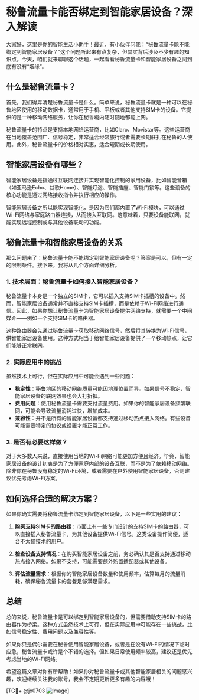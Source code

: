 # 秘鲁流量卡能否绑定到智能家居设备？深入解读

大家好，这里是你的智能生活小助手！最近，有小伙伴问我：“秘鲁流量卡能不能绑定到智能家居设备？”这个问题听起来有点复杂，但其实背后涉及不少有趣的知识点。今天，咱们就来聊聊这个话题，一起看看秘鲁流量卡和智能家居设备之间到底有没有“姻缘”。

## 什么是秘鲁流量卡？

首先，我们得弄清楚秘鲁流量卡是什么。简单来说，秘鲁流量卡就是一种可以在秘鲁地区使用的移动数据卡，通常用于手机、平板或者其他支持SIM卡的设备。它提供的是一种移动网络服务，让你在秘鲁境内随时随地都能上网。

秘鲁流量卡的特点是支持本地网络运营商，比如Claro、Movistar等。这些运营商在当地覆盖范围广、信号稳定，非常适合经常旅行或者需要长期驻扎在秘鲁的人使用。此外，秘鲁流量卡的价格相对实惠，适合短期或长期使用。

## 智能家居设备有哪些？

智能家居设备是指通过互联网连接并实现智能化控制的家用设备，比如智能音箱（如亚马逊Echo、谷歌Home）、智能灯泡、智能插座、智能门锁等。这些设备的核心功能是通过网络接收指令并执行相应的操作。

智能家居设备之所以能实现智能化，是因为它们都内置了Wi-Fi模块，可以通过Wi-Fi网络与家庭路由器连接，从而接入互联网。这意味着，只要设备能联网，就能实现远程控制或与其他设备联动的功能。

## 秘鲁流量卡和智能家居设备的关系

那么问题来了：秘鲁流量卡能不能绑定到智能家居设备呢？答案是可以，但有一定的限制条件。接下来，我将从几个方面详细分析。

### 1. 技术层面：秘鲁流量卡如何接入智能家居设备？

秘鲁流量卡本身是一个独立的SIM卡，它可以插入支持SIM卡插槽的设备中。然而，智能家居设备通常并不直接支持SIM卡插槽，而是依赖于Wi-Fi网络进行通信。因此，如果你想让秘鲁流量卡为智能家居设备提供网络支持，就需要一个中间媒介——例如一个支持SIM卡的路由器。

这种路由器会先通过秘鲁流量卡获取移动网络信号，然后将其转换为Wi-Fi信号，供智能家居设备使用。这种方式相当于给智能家居设备提供了一个移动热点，让它们能够正常联网。

### 2. 实际应用中的挑战

虽然技术上可行，但在实际应用中可能会遇到一些问题：

- **稳定性**：秘鲁地区的移动网络质量可能因地理位置而异。如果信号不稳定，智能家居设备的联网效果也会大打折扣。
- **费用问题**：使用秘鲁流量卡需要支付流量费用。如果你的智能家居设备频繁联网，可能会导致流量消耗过快，增加成本。
- **兼容性**：并不是所有的智能家居设备都支持通过移动热点接入网络。有些设备可能需要特定的协议或设置才能正常工作。

### 3. 是否有必要这样做？

对于大多数人来说，直接使用当地的Wi-Fi网络可能更加方便且经济。毕竟，智能家居设备的设计初衷是为了方便家庭内部的设备互联，而不是为了依赖移动网络。除非你在秘鲁没有稳定的Wi-Fi环境，或者需要在户外使用智能家居设备，否则建议优先考虑Wi-Fi方案。

## 如何选择合适的解决方案？

如果你确实需要将秘鲁流量卡绑定到智能家居设备，以下是一些实用的建议：

1. **购买支持SIM卡的路由器**：市面上有一些专门设计的支持SIM卡的路由器，可以直接插入秘鲁流量卡，为其他设备提供Wi-Fi信号。这类设备操作简便，适合不太懂技术的用户。
   
2. **检查设备支持情况**：在购买智能家居设备之前，务必确认其是否支持通过移动热点接入网络。如果不支持，可能需要额外购置适配器或其他设备。

3. **评估流量需求**：根据你的智能家居设备数量和使用频率，估算每月的流量消耗，确保秘鲁流量卡的套餐足够满足需求。

## 总结

总的来说，秘鲁流量卡是可以绑定到智能家居设备的，但需要借助支持SIM卡的路由器作为桥梁。这种方式虽然技术上可行，但在实际应用中可能存在一些挑战，比如信号稳定性、费用问题以及兼容性等。

如果你只是偶尔需要在秘鲁使用智能家居设备，或者是在没有Wi-Fi的情况下临时应急，秘鲁流量卡或许是个不错的选择。但如果日常使用频率较高，建议还是优先考虑当地的Wi-Fi网络。

希望这篇文章对你有所帮助！如果你对秘鲁流量卡或其他智能家居相关的问题感兴趣，欢迎继续关注我的账号，我会不定期更新更多有趣的内容哦！

[TG💪+ @jx0703 ![Image](https://github.com/user-attachments/assets/dbca1d08-cadb-493c-b0ec-ad6f7a83f270)]
